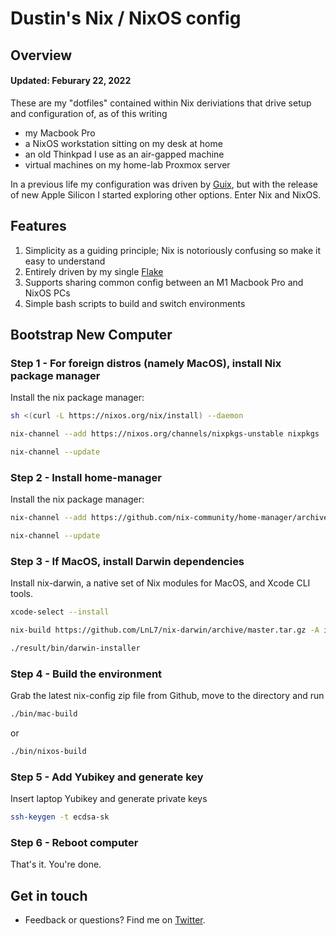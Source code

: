# Dustin's Nix / NixOS config

## Overview
#### Updated: Feburary 22, 2022

These are my "dotfiles" contained within Nix deriviations that drive setup and configuration of, as of this writing

* my Macbook Pro
* a NixOS workstation sitting on my desk at home
* an old Thinkpad I use as an air-gapped machine
* virtual machines on my home-lab Proxmox server

In a previous life my configuration was driven by [Guix](https://github.com/dustinlyons/guix-config), but with the release of new Apple Silicon I started exploring other options. Enter Nix and NixOS.

## Features

1. Simplicity as a guiding principle; Nix is notoriously confusing so make it easy to understand
2. Entirely driven by my single [Flake](https://nixos.wiki/wiki/Flakes)
3. Supports sharing common config between an M1 Macbook Pro and NixOS PCs
4. Simple bash scripts to build and switch environments

## Bootstrap New Computer

### Step 1 - For foreign distros (namely MacOS), install Nix package manager
Install the nix package manager:
```sh
sh <(curl -L https://nixos.org/nix/install) --daemon
```
```sh
nix-channel --add https://nixos.org/channels/nixpkgs-unstable nixpkgs
```
```sh
nix-channel --update
```

### Step 2 - Install home-manager
Install the nix package manager:
```sh
nix-channel --add https://github.com/nix-community/home-manager/archive/master.tar.gz home-manager
```
```sh
nix-channel --update
```

### Step 3 - If MacOS, install Darwin dependencies
Install nix-darwin, a native set of Nix modules for MacOS, and Xcode CLI tools.
```sh
xcode-select --install
```
```sh
nix-build https://github.com/LnL7/nix-darwin/archive/master.tar.gz -A installer
```
```sh
./result/bin/darwin-installer
```

### Step 4 - Build the environment
Grab the latest nix-config zip file from Github, move to the directory and run
```sh
./bin/mac-build
```
or
```sh
./bin/nixos-build
```

### Step 5 - Add Yubikey and generate key
Insert laptop Yubikey and generate private keys
```sh
ssh-keygen -t ecdsa-sk
```

### Step 6 - Reboot computer
That's it. You're done.

## Get in touch
- Feedback or questions? Find me on [Twitter](https://twitter.com/dustinhlyons).

